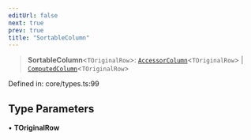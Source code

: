 ```yaml
---
editUrl: false
next: true
prev: true
title: "SortableColumn"
---
```


> **SortableColumn**\<`TOriginalRow`\>: [`AccessorColumn`](/api/interfaces/accessorcolumn/)\<`TOriginalRow`\> \| [`ComputedColumn`](/api/interfaces/computedcolumn/)\<`TOriginalRow`\>

Defined in: core/types.ts:99

## Type Parameters

• **TOriginalRow**
